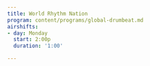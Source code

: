 ```yaml
---
title: World Rhythm Nation
program: content/programs/global-drumbeat.md
airshifts:
- day: Monday
  start: 2:00p
  duration: '1:00'

---
```

